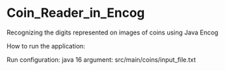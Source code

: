 # Coin_Reader_in_Encog
Recognizing the digits represented on images of coins using Java Encog

How to run the application:

Run configuration: java 16
argument: src/main/coins/input_file.txt
